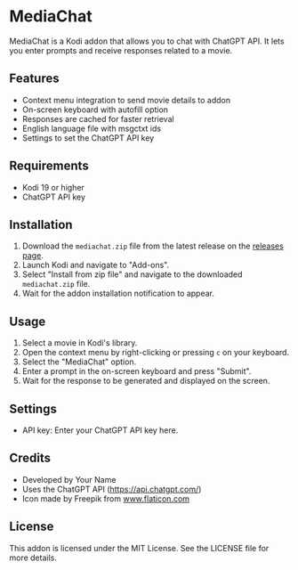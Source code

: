 # MediaChat

MediaChat is a Kodi addon that allows you to chat with ChatGPT API. It lets you enter prompts and receive responses related to a movie.

## Features

- Context menu integration to send movie details to addon
- On-screen keyboard with autofill option
- Responses are cached for faster retrieval
- English language file with msgctxt ids
- Settings to set the ChatGPT API key

## Requirements

- Kodi 19 or higher
- ChatGPT API key

## Installation

1. Download the `mediachat.zip` file from the latest release on the [releases page](https://github.com/username/mediachat/releases).
2. Launch Kodi and navigate to "Add-ons".
3. Select "Install from zip file" and navigate to the downloaded `mediachat.zip` file.
4. Wait for the addon installation notification to appear.

## Usage

1. Select a movie in Kodi's library.
2. Open the context menu by right-clicking or pressing `c` on your keyboard.
3. Select the "MediaChat" option.
4. Enter a prompt in the on-screen keyboard and press "Submit".
5. Wait for the response to be generated and displayed on the screen.

## Settings

- API key: Enter your ChatGPT API key here.

## Credits

- Developed by Your Name
- Uses the ChatGPT API (https://api.chatgpt.com/)
- Icon made by Freepik from www.flaticon.com

## License

This addon is licensed under the MIT License. See the LICENSE file for more details.
